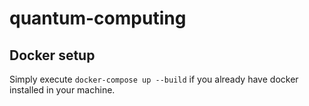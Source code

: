 # quantum-computing

## Docker setup
Simply execute `docker-compose up --build` if you already have docker installed in your machine.